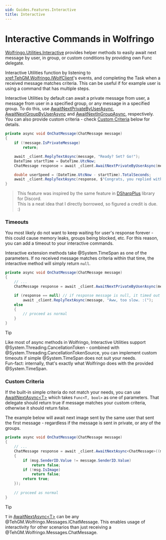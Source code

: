 ```yaml
---
uid: Guides.Features.Interactive
title: Interactive
---
```


# Interactive Commands in Wolfringo
[Wolfringo.Utilities.Interactive](https://www.nuget.org/packages/Wolfringo.Utilities.Interactive) provides helper methods to easily await next message by user, in group, or custom conditions by providing own Func delegate.

Interactive Utilities function by listening to <xref:TehGM.Wolfringo.IWolfClient>'s events, and completing the Task when a received message matches criteria. This can be useful if for example user is using a command that has multiple steps.

Interactive Utilities by default can await a private message from user, a message from user in a specified group, or any message in a specified group. To do this, use [AwaitNextPrivateByUserAsync](xref:TehGM.Wolfringo.InteractiveExtensions.AwaitNextPrivateByUserAsync(TehGM.Wolfringo.IWolfClient,System.UInt32,System.TimeSpan,System.Threading.CancellationToken)), [AwaitNextGroupByUserAsync](xref:TehGM.Wolfringo.InteractiveExtensions.AwaitNextGroupByUserAsync(TehGM.Wolfringo.IWolfClient,System.UInt32,System.UInt32,System.TimeSpan,System.Threading.CancellationToken)) and [AwaitNextInGroupAsync](xref:TehGM.Wolfringo.InteractiveExtensions.AwaitNextInGroupAsync(TehGM.Wolfringo.IWolfClient,System.UInt32,System.TimeSpan,System.Threading.CancellationToken)), respectively.  
You can also provide custom criteria - check [Custom Criteria](xref:Guides.Features.Interactive#custom-criteria) below for details.

```csharp
private async void OnChatMessage(ChatMessage message)
{
    if (!message.IsPrivateMessage) 
        return;

    await _client.ReplyTextAsync(message, "Ready? Set? Go!");
    DateTime startTime = DateTime.UtcNow;
    ChatMessage response = await _client.AwaitNextPrivateByUserAsync(message.SenderID.Value);

    double userSpeed = (DateTime.UtcNow - startTime).TotalSeconds;
    await _client.ReplyTextAsync(response, $"Congrats, you replied within {userSpeed}!");
}
```

> This feature was inspired by the same feature in [DSharpPlus](https://dsharpplus.github.io/articles/interactivity.html) library for Discord.  
> This is a neat idea that I directly borrowed, so figured a credit is due. :) 

### Timeouts
You most likely do not want to keep waiting for user's response forever - this could cause memory leaks, groups being blocked, etc. For this reason, you can add a timeout to your interactive commands.

Interactive extension methods take @System.TimeSpan as one of the parameters. If no received message matches criteria within that time, the interactive method will simply return `null`.

```csharp
private async void OnChatMessage(ChatMessage message)
{
    // ...
    ChatMessage response = await _client.AwaitNextPrivateByUserAsync(message.SenderID.Value, TimeSpan.FromSeconds(30));

    if (response == null) // if response message is null, it timed out
        await _client.ReplyTextAsync(message, "Aww, too slow. :(");
    else
    {
        // proceed as normal
    }
}
```

> [!TIP]
> Like most of async methods in Wolfringo, Interactive Utilities support @System.Threading.CancellationToken - combined with @System.Threading.CancellationTokenSource, you can implement custom timeouts if simple @System.TimeSpan does not suit your needs.  
> Fun-fact: internally, that's exactly what Wolfringo does with the provided @System.TimeSpan.

### Custom Criteria
If the built-in simple criteria do not match your needs, you can use [AwaitNextAsync&lt;T&gt;](xref:TehGM.Wolfringo.InteractiveExtensions.AwaitNextAsync``1(TehGM.Wolfringo.IWolfClient,System.Func{``0,System.Boolean},System.TimeSpan,System.Threading.CancellationToken)) which takes `Func<T, bool>` as one of parameters. That delegate should return true if message matches your custom criteria, otherwise it should return false.

The example below will await next image sent by the same user that sent the first message - regardless if the message is sent in private, or any of the groups.

```csharp
private async void OnChatMessage(ChatMessage message)
{
    // ...
    ChatMessage response = await _client.AwaitNextAsync<ChatMessage>((msg) =>
    {
        if (msg.SenderID.Value != message.SenderID.Value)
            return false;
        if (!msg.IsImage)
            return false;
        return true;
    });
    
    // proceed as normal
}
```

> [!TIP]
> `T` in [AwaitNextAsync&lt;T&gt;](xref:TehGM.Wolfringo.InteractiveExtensions.AwaitNextAsync``1(TehGM.Wolfringo.IWolfClient,System.Func{``0,System.Boolean},System.TimeSpan,System.Threading.CancellationToken)) can be any @TehGM.Wolfringo.Messages.IChatMessage. This enables usage of interactivity for other scenarios than just receiving a @TehGM.Wolfringo.Messages.ChatMessage.